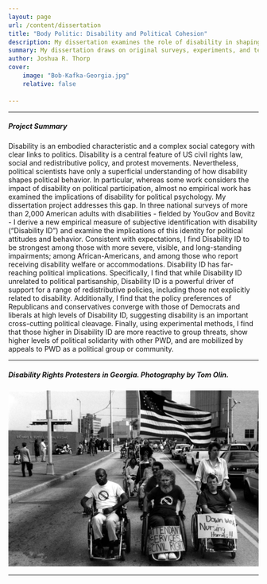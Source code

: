 ```yaml
---
layout: page
url: /content/dissertation
title: "Body Politic: Disability and Political Cohesion"
description: My dissertation examines the role of disability in shaping political identity, public opinion, and behavior among Americans with disabilities. 
summary: My dissertation draws on original surveys, experiments, and text-analysis to examine the role of disability in shaping the political identities of disabled Americans. 
author: Joshua R. Thorp
cover:
    image: "Bob-Kafka-Georgia.jpg"
    relative: false
    
---
```


---- 

##### Project Summary

Disability is an embodied characteristic and a complex social category with clear links to politics. Disability is a central feature of US civil rights law, social and redistributive policy, and protest movements. Nevertheless, political scientists have only a superficial understanding of how disability shapes political behavior. In particular, whereas some work considers the impact of disability on political participation, almost no empirical work has examined the implications of disability for political psychology. My dissertation project addresses this gap. In three national surveys of more than 2,000 American adults with disabilities - fielded by YouGov and Bovitz - I derive a new empirical measure of subjective identification with disability (“Disability ID”) and examine the implications of this identity for political attitudes and behavior.  Consistent with expectations, I find Disability ID to be strongest among those with more severe, visible, and long-standing impairments; among African-Americans, and among those who report receiving disability welfare or accommodations. Disability ID has far-reaching political implications. Specifically, I find that while Disability ID unrelated to political partisanship, Disability ID is a powerful driver of support for a range of redistributive policies, including those not explicitly related to disability. Additionally, I find that the policy preferences of Republicans and conservatives converge with those of Democrats and liberals at high levels of Disability ID, suggesting disability is an important cross-cutting political cleavage. Finally, using experimental methods, I find that those higher in Disability ID are more reactive to group threats, show higher levels of political solidarity with other PWD, and are mobilized by appeals to PWD as a political group or community.

----

##### Disability Rights Protesters in Georgia. Photography by Tom Olin.

![](Bob-Kafka-Georgia.jpg)

----
